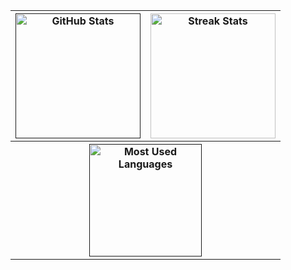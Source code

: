 <table >
  <tr>
    <th>
      <a href=""> 
        <img align="center" src="https://github-readme-stats.vercel.app/api/?username=Endorf&theme=merko" alt="GitHub Stats" height="200"/>  
      </a>
    </th>
    <th>
      <img align="center" src="https://github-readme-streak-stats.herokuapp.com/?user=Endorf&theme=merko" alt="Streak Stats" height="200" />  
    </th>
  </tr>
  <tr >
    <th colspan="2">
      <center>      
        <a href="">
          <img align="center" src="https://github-readme-stats.vercel.app/api/top-langs/?username=Endorf&theme=merko&layout=compact&hide=CMake,HTML,C%2B%2B" alt="Most Used Languages" height="180" />  
        </a>
      </center>
    </th>
  </tr>
</table>
